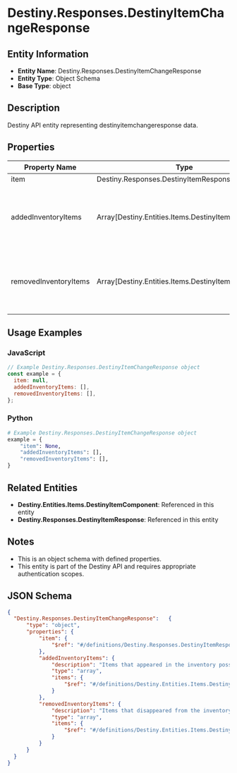 # Destiny.Responses.DestinyItemChangeResponse

## Entity Information
- **Entity Name**: Destiny.Responses.DestinyItemChangeResponse
- **Entity Type**: Object Schema
- **Base Type**: object

## Description
Destiny API entity representing destinyitemchangeresponse data.

## Properties

| Property Name | Type | Description | Required |
|---------------|------|-------------|----------|
| item | Destiny.Responses.DestinyItemResponse |  | No |
| addedInventoryItems | Array[Destiny.Entities.Items.DestinyItemComponent] | Items that appeared in the inventory possibly as a result of an action. | No |
| removedInventoryItems | Array[Destiny.Entities.Items.DestinyItemComponent] | Items that disappeared from the inventory possibly as a result of an action. | No |

## Usage Examples

### JavaScript
```javascript
// Example Destiny.Responses.DestinyItemChangeResponse object
const example = {
  item: null,
  addedInventoryItems: [],
  removedInventoryItems: [],
};
```

### Python
```python
# Example Destiny.Responses.DestinyItemChangeResponse object
example = {
    "item": None,
    "addedInventoryItems": [],
    "removedInventoryItems": [],
}
```

## Related Entities
- **Destiny.Entities.Items.DestinyItemComponent**: Referenced in this entity
- **Destiny.Responses.DestinyItemResponse**: Referenced in this entity

## Notes
- This is an object schema with defined properties.
- This entity is part of the Destiny API and requires appropriate authentication scopes.

## JSON Schema
```json
{
  "Destiny.Responses.DestinyItemChangeResponse":   {
      "type": "object",
      "properties": {
          "item": {
              "$ref": "#/definitions/Destiny.Responses.DestinyItemResponse"
          },
          "addedInventoryItems": {
              "description": "Items that appeared in the inventory possibly as a result of an action.",
              "type": "array",
              "items": {
                  "$ref": "#/definitions/Destiny.Entities.Items.DestinyItemComponent"
              }
          },
          "removedInventoryItems": {
              "description": "Items that disappeared from the inventory possibly as a result of an action.",
              "type": "array",
              "items": {
                  "$ref": "#/definitions/Destiny.Entities.Items.DestinyItemComponent"
              }
          }
      }
  }
}
```
